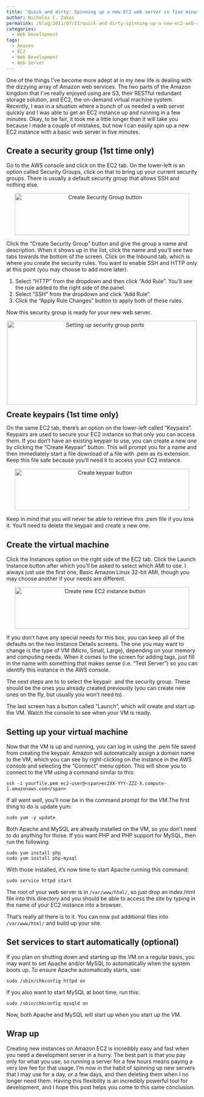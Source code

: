 ```yaml
---
title: 'Quick and dirty: Spinning up a new EC2 web server in five minutes'
author: Nicholas C. Zakas
permalink: /blog/2011/07/21/quick-and-dirty-spinning-up-a-new-ec2-web-server-in-five-minutes/
categories:
  - Web Development
tags:
  - Amazon
  - EC2
  - Web Development
  - Web Server
---
```

One of the things I&#8217;ve become more adept at in my new life is dealing with the dizzying array of Amazon web services. The two parts of the Amazon kingdom that I&#8217;ve really enjoyed using are S3, their RESTful redundant storage solution, and EC2, the on-demand virtual machine system. Recently, I was in a situation where a bunch of us needed a web server quickly and I was able to get an EC2 instance up and running in a few minutes. Okay, to be fair, it took me a little longer than it will take you because I made a couple of mistakes, but now I can easily spin up a new EC2 instance with a basic web server in five minutes.

## Create a security group (1st time only)

Go to the AWS console and click on the EC2 tab. On the lower-left is an option called Security Groups, click on that to bring up your current security groups. There is usually a default security group that allows SSH and nothing else.

<div style="text-align: center;">
  <img src="/images/wp-content/uploads/2011/07/securitygroup.png" alt="Create Security Group button" width="460" height="110" />
</div>

Click the &#8220;Create Security Group&#8221; button and give the group a name and description. When it shows up in the list, click the name and you&#8217;ll see two tabs towards the bottom of the screen. Click on the Inbound tab, which is where you create the security rules. You want to enable SSH and HTTP only at this point (you may choose to add more later).

  1. Select &#8220;HTTP&#8221; from the dropdown and then click &#8220;Add Rule&#8221;. You&#8217;ll see the rule added to the right side of the panel.
  2. Select &#8220;SSH&#8221; from the dropdown and click &#8220;Add Rule&#8221;.
  3. Click the &#8220;Apply Rule Changes&#8221; button to apply both of these rules.

Now this security group is ready for your new web server.

<div style="text-align: center;">
  <img src="/images/wp-content/uploads/2011/07/securitygroupinfo.png" alt="Setting up security group ports" width="500" height="221" />
</div>

<span style="font-size: 20px; font-weight: bold;">Create keypairs (1st time only)</span>

On the same EC2 tab, there&#8217;s an option on the lower-left called &#8220;Keypairs&#8221;. Keypairs are used to secure your EC2 instance so that only you can access them. If you don&#8217;t have an existing keypair to use, you can create a new one by clicking the &#8220;Create Keypair&#8221; button. This will prompt you for a name and then immediately start a file download of a file with .pem as its extension. Keep this file safe because you&#8217;ll need it to access your EC2 instance.

<div style="text-align: center;">
  <img src="/images/wp-content/uploads/2011/07/keypair.png" alt="Create keypair button" width="460" height="110" />
</div>

Keep in mind that you will never be able to retrieve this .pem file if you lose it. You&#8217;ll need to delete the keypair and create a new one.

## Create the virtual machine

Click the Instances option on the right side of the EC2 tab. Click the Launch Instance button after which you&#8217;ll be asked to select which AMI to use. I always just use the first one, Basic Amazon Linux 32-bit AMI, though you may choose another if your needs are different.

<div style="text-align: center;">
  <img src="/images/wp-content/uploads/2011/07/instance.png" alt="Create new EC2 instance button" width="460" height="110" />
</div>

If you don&#8217;t have any special needs for this box, you can keep all of the defaults on the two Instance Details screens. The one you may want to change is the type of VM (Micro, Small, Large), depending on your memory and computing needs. When it comes to the screen for adding tags, just fill in the name with something that makes sense (i.e. &#8220;Test Server&#8221;) so you can identify this instance in the AWS console.

The next steps are to to select the keypair  and the security group. These should be the ones you already created previously (you can create new ones on the fly, but usually you won&#8217;t need to).

The last screen has a button called &#8220;Launch&#8221;, which will create and start up the VM. Watch the console to see when your VM is ready.

## Setting up your virtual machine

Now that the VM is up and running, you can log in using the .pem file saved from creating the keypair. Amazon will automatically assign a domain name to the VM, which you can see by right-clicking on the instance in the AWS console and selecting the &#8220;Connect&#8221; menu option. This will show you to connect to the VM using a command similar to this:

    ssh -i yourfile.pem ec2-user@<span>ec2XX-YYY-ZZZ-X.compute-1.amazonaws.com</span>

If all went well, you&#8217;ll now be in the command prompt for the VM.The first thing to do is update yum:

    sudo yum -y update

Both Apache and MySQL are already installed on the VM, so you don&#8217;t need to do anything for those. If you want PHP and PHP support for MySQL, then run the following:

    sudo yum install php
    sudo yum install php-mysql

With those installed, it&#8217;s now time to start Apache running this command:

    sudo service httpd start

The root of your web server is in `/var/www/html/`, so just drop an index.html file into this directory and you should be able to access the site by typing in the name of your EC2 instance into a browser.

That&#8217;s really all there is to it. You can now put additional files into `/var/www/html/` and build up your site.

## Set services to start automatically (optional)

If you plan on shutting down and starting up the VM on a regular basis, you may want to set Apache and/or MySQL to automatically when the system boots up. To ensure Apache automatically starts, use:

    sudo /sbin/chkconfig httpd on

If you also want to start MySQL at boot time, run this:

    sudo /sbin/chkconfig mysqld on

Now, both Apache and MySQL will start up when you start up the VM.

## Wrap up

Creating new instances on Amazon EC2 is incredibly easy and fast when you need a development server in a hurry. The best part is that you pay only for what you use, so running a server for a few hours means paying a very low fee for that usage. I&#8217;m now in the habit of spinning up new servers that I may use for a day, or a few days, and then deleting them when I no longer need them. Having this flexibility is an incredibly powerful tool for development, and I hope this post helps you come to this same conclusion.
